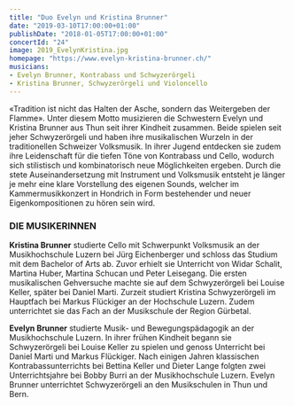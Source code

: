 ```yaml
---
title: "Duo Evelyn und Kristina Brunner"
date: "2019-03-10T17:00:00+01:00"
publishDate: "2018-01-05T17:00:00+01:00"
concertId: "24"
image: 2019_EvelynKristina.jpg
homepage: "https://www.evelyn-kristina-brunner.ch/"
musicians:
- Evelyn Brunner, Kontrabass und Schwyzerörgeli
- Kristina Brunner, Schwyzerörgeli und Violoncello
---
```


«Tradition ist nicht das Halten der Asche, sondern
das Weitergeben der Flamme».
Unter diesem Motto musizieren die Schwestern
Evelyn und Kristina Brunner aus Thun seit ihrer
Kindheit zusammen. Beide spielen seit jeher Schwyzerörgeli
und haben ihre musikalischen Wurzeln in
der traditionellen Schweizer Volksmusik. In ihrer
Jugend entdecken sie zudem ihre Leidenschaft für
die tiefen Töne von Kontrabass und Cello, wodurch
sich stilistisch und kombinatorisch neue Möglichkeiten
ergeben.
Durch die stete Auseinandersetzung mit Instrument
und Volksmusik entsteht je länger je mehr eine klare
Vorstellung des eigenen Sounds, welcher im Kammermusikkonzert
in Hondrich in Form bestehender
und neuer Eigenkompositionen zu hören sein wird.

### DIE MUSIKERINNEN

__Kristina Brunner__ studierte Cello mit Schwerpunkt Volksmusik an der Musikhochschule
Luzern bei Jürg Eichenberger und schloss das Studium mit dem
Bachelor of Arts ab. Zuvor erhielt sie Unterricht von Widar Schalit, Martina
Huber, Martina Schucan und Peter Leisegang. Die ersten musikalischen Gehversuche
machte sie auf dem Schwyzerörgeli bei Louise Keller, später bei Daniel
Marti. Zurzeit studiert Kristina Schwyzerörgeli im Hauptfach bei Markus
Flückiger an der Hochschule Luzern. Zudem unterrichtet sie das Fach an der
Musikschule der Region Gürbetal.

__Evelyn Brunner__ studierte Musik- und Bewegungspädagogik an der Musikhochschule
Luzern. In ihrer frühen Kindheit begann sie Schwyzerörgeli bei
Louise Keller zu spielen und genoss Unterricht bei Daniel Marti und Markus
Flückiger. Nach einigen Jahren klassischen Kontrabassunterrichts bei Bettina
Keller und Dieter Lange folgten zwei Unterrichtsjahre bei Bobby Burri an der
Musikhochschule Luzern. Evelyn Brunner unterrichtet Schwyzerörgeli an den
Musikschulen in Thun und Bern.
